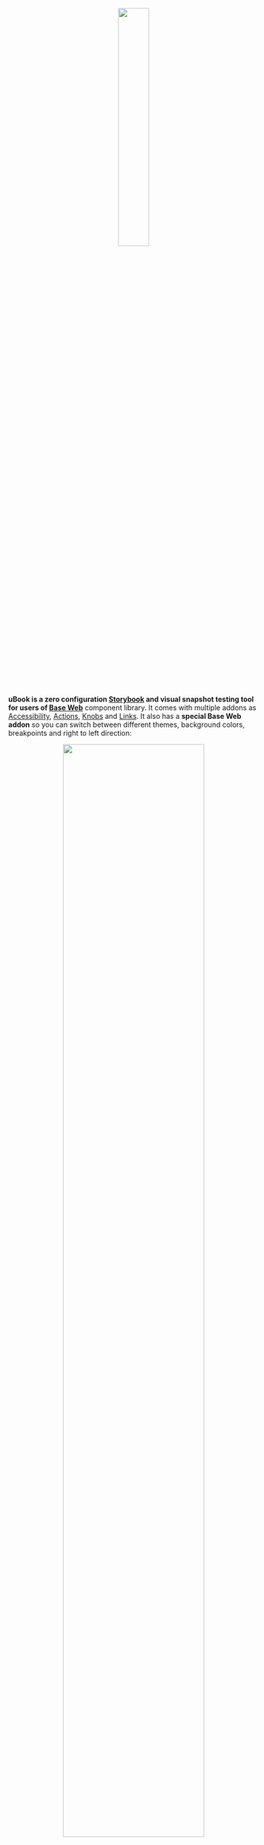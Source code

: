 <p align="center"><img width="35%" src="https://user-images.githubusercontent.com/1387913/78606097-9a7ecd80-7811-11ea-9e59-7723c684d206.png"><p>

**uBook is a zero configuration [Storybook](https://storybook.js.org/) and visual snapshot testing tool for users of [Base Web](https://github.com/uber/baseweb)** component library. It comes with multiple addons as [Accessibility](https://github.com/storybookjs/storybook/tree/master/addons/a11y), [Actions](https://github.com/storybookjs/storybook/tree/master/addons/actions), [Knobs](https://github.com/storybookjs/storybook/tree/master/addons/knobs) and [Links](https://github.com/storybookjs/storybook/tree/master/addons/links). It also has a **special Base Web addon** so you can switch between different themes, background colors, breakpoints and right to left direction:

<p align="center"><img width="75%" src="https://user-images.githubusercontent.com/1387913/78943146-0bbbbc00-7a70-11ea-83dd-43a060c5f6ab.png"><p>

Do you need more addons or change the default theme? The configuration is completely optional but possible and very flexible.

## Installation

```sh
yarn add ubook
```

There are also multiple peer dependencies that need to be present in your project (the place where you keep your stories):

```json
{
  "baseui": "^9.50.0",
  "react": "^16.12.0",
  "react-dom": "^16.12.0",
  "styletron-engine-atomic": "^1.0.0",
  "styletron-react": "^5.0.0"
}
```

You can install them with a single command:

```sh
yarn add baseui react react-dom styletron-engine-atomic styletron-react
```

## Start Storybook

```sh
npx ubook
```

## CLI Options

```
-p, --port [number]          [dev] Port to run Storybook
-x, --host [string]          [dev] Host to run Storybook
--smoke-test                 [dev] Exit after successful start
--ci                         [dev] CI mode (skip interactive prompts, don't open browser)
-o, --output-dir [dir-name]  [static] Directory where to store built files (enables static mode)
-w, --watch                  [static] Enable watch mode
-h, --help                   display help for command
```

## Run Visual Snapshot Tests

Visual snapshots are a great way to make sure that your components work and look as expected. `ubook-snapshot` finds all your stories, opens them in Chrome, Firefox and Safari and saves their screenshots into `./artifacts`. A subsequent run compares existing screenshots pixel by pixel and if there is a mismatch, you get an error and `./artifacts/_diff/*.png` is created.

```sh
npx ubook #storybook server needs to be running first
npx ubook-snapshot
```

There is no configuration needed but you can always customize through this hierarchy:

1. CLI options
2. `./ubook.config.js` (coming, so far `stories` field is respected)
3. stories parameters `ubook` - all stories in a file or single story, adapting storybook's addon configuration API (coming)

## CLI Options

```
-u, --update             update mistmatched snapshots
-o, --output [string]    directory to save snapshots (default: "./artifacts")
-s, --stories [string]   search glob for stories (default: "src/**/*.stories.js")
-b, --browsers [string]  browsers used (default: "chromium,webkit,firefox")
--debug                  turn off the headless mode and add 200ms delay to all actions
--scale <number>         device scale (default: 2)
--threshold <number>     0 to 1 sensitivity for pixelmatch (default: 0.1)
--host [string]          host of Storybook server (default: "http://localhost")
--port [number]          port of Storybook server (default: 51372)
-h, --help               display help for command
```

## Exports

This library is bundling together multiple addons and the main storybook lib:

- [@storybook/addon-a11y](https://github.com/storybookjs/storybook/tree/master/addons/a11y)
- [@storybook/addon-actions](https://github.com/storybookjs/storybook/tree/master/addons/actions)
- [@storybook/addon-knobs](https://github.com/storybookjs/storybook/tree/master/addons/knobs)
- [@storybook/addon-links](https://github.com/storybookjs/storybook/tree/master/addons/links)
- [@storybook/react](https://github.com/storybookjs/storybook/tree/master/app/react)

You can directly export their APIs as:

```js
import { storiesOf } from "@storybook/react";
import { action } from "@storybook/addon-actions";
```

We also re-export everything from the ubook, so you can do

```js
import { storiesOf } from "ubook";
import { action } from "ubook";
```

This might be helplful if you are enforcing the ESLint rule [no-extraneous-dependencies](https://github.com/benmosher/eslint-plugin-import/blob/master/docs/rules/no-extraneous-dependencies.md).

## Configuration

By default, ubook assumes that all stories can be found in `./src/**/*.stories.js`. Expect an error if there is no `src` folder in your project.

If you use a different file structure you can modify it by creating `ubook.config.js`:

```js
module.exports = (config) => ({
  ...config,
  stories: ["stories/**/*.stories.js"],
});
```

`ubook.config.js` can be used to configure all aspects of Storybook. It's a superset of [.storybook/main.js](https://storybook.js.org/docs/configurations/overview/#main-configuration) and aims to make the Storybook's configuration less chaotic and centralized. **The list of all `config` options with default/example values:**

```js
{
  stories: ["src/**/*.stories.js"],
  // https://storybook.js.org/docs/configurations/options-parameter/
  options: {
    isFullscreen: false,
    showNav: true,
    showPanel: true,
    panelPosition: "bottom",
    sidebarAnimations: true,
    enableShortcuts: true,
    isToolshown: true,
    theme: {
      brandTitle: "uBook",
      brandUrl: "https://github.com/uber/ubook",
      brandImage: "/ubook-logo.svg",
    },
    selectedPanel: "baseweb/panel",
  },
  // you can add more 3rd party addons
  addons: [
    path.join(__dirname, "../dist/register.js"),
    "@storybook/addon-a11y",
    "@storybook/addon-actions",
    "@storybook/addon-knobs",
    "@storybook/addon-links",
  ],
  base: {
    // feel free to add your custom theme
    themes: [
      { name: "Light Move", value: LightThemeMove, default: true },
      { name: "Dark Move", value: DarkThemeMove, default: false },
      { name: "Light", value: LightTheme, default: false },
      { name: "Dark", value: DarkTheme, default: false },
    ],
    // first we do a lookup in the selected Base theme
    // the value can be also absolute: #F1F1F1 (string)
    backgrounds: [
      { name: "Primary", value: "backgroundPrimary", default: true },
      { name: "Secondary", value: "backgroundSecondary", default: false },
      { name: "Tertiary", value: "backgroundTertiary", default: false },
    ],
    // first we do a lookup in the selected Base theme
    // tthe value can be also absolute: 800 (number)
    breakpoints: [
      { name: "Small", value: "small", default: false },
      { name: "Medium", value: "medium", default: false },
      { name: "Large", value: "large", default: false },
    ],
  },
  // inject additional global styling for all previews
  previewCss: `body { margin: 2em; }`,
  // wrap all stories with a React component
  previewProvider: ({ children }) => (
    <div>
      <h1>Global Title</h1>
      {children}
    </div>
  )
}
```

### Babel

uBook looks for `babel.config.js` or `.babelrc` in the current working directory (typically the project root) and then recursively in all parent directories. If no babel config is found, the default one is used.

### Base Web Addon

You can set default theme, background, breakpoint or RTL for a specific stories only, `example.stories.js`:

```jsx
import React from "react";
import { Button } from "baseui/button";

export default {
  title: "My project",
  parameters: {
    baseweb: {
      theme: "Dark Move",
      background: "Secondary",
      breakpoint: "Medium",
      rtl: true,
    },
  },
};

export const Basic = () => (
  <Button onClick={() => alert("click")}>Button</Button>
);
```
